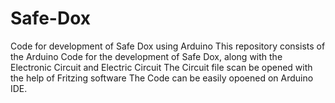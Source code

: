 # Safe-Dox
Code for development of Safe Dox using Arduino
This repository consists of the Arduino Code for the development of Safe Dox, along with the Electronic Circuit and Electric Circuit
The Circuit file scan be opened with the help of Fritzing software
The Code can be easily opoened on Arduino IDE.
